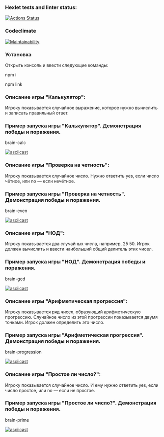 ### Hexlet tests and linter status:
[![Actions Status](https://github.com/GeorgyKomkov/frontend-project-44/workflows/hexlet-check/badge.svg)](https://github.com/GeorgyKomkov/frontend-project-44/actions)
### Codeclimate
[![Maintainability](https://api.codeclimate.com/v1/badges/d9da70fb7c11dbb864d2/maintainability)](https://codeclimate.com/github/GeorgyKomkov/frontend-project-44/maintainability)
 ### Установка
Открыть консоль и ввести следующие команды:

npm i

npm link

### Описание игры "Калькулятор":
Игроку показывается случайное выражение, которое нужно вычислить и записать правильный ответ.
### Пример запуска игры "Калькулятор". Демонстрация победы и поражения.

brain-calc

[![asciicast](https://asciinema.org/a/8reDZZcmUBw0OfkAMT8T3rbK7.png)]( https://asciinema.org/a/BBNlT8ZTkTFJQKGdp7vqvzzB8)

 

### Описание игры "Проверка на четность":
Игроку показывается случайное число. Нужно ответить yes, если число чётное, или no — если нечётное.
### Пример запуска игры "Проверка на четность". Демонстрация победы и поражения.

brain-even

[![asciicast](https://asciinema.org/a/gUVUIkbHHmiGZOR4g2kYv830g.png)]( https://asciinema.org/a/gUVUIkbHHmiGZOR4g2kYv830g)



### Описание игры "НОД":
Игроку показывается два случайных числа, например, 25 50. Игрок должен вычислить и ввести наибольший общий делитель этих чисел.
### Пример запуска игры "НОД". Демонстрация победы и поражения.

brain-gcd

[![asciicast](https://asciinema.org/a/Ue8xdIN5QmRoZWXqMdSrvoXii.png)]( https://asciinema.org/a/Ue8xdIN5QmRoZWXqMdSrvoXii)

### Описание игры "Арифметическая прогрессия":
Игроку показывается ряд чисел, образующий арифметическую прогрессию. Случайное число из этой прогрессии показывается двумя точками. Игрок должен определить это число.
### Пример запуска игры "Арифметическая прогрессия". Демонстрация победы и поражения.

brain-progression

[![asciicast](https://asciinema.org/a/qaHGOpU3DL0LiVkgXHSze1zE0.png)](https://asciinema.org/a/qaHGOpU3DL0LiVkgXHSze1zE0)


### Описание игры "Простое ли число?":
Игроку показывается случайное число. И ему нужно ответить yes, если число простое, или no — если не простое.
### Пример запуска игры "Простое ли число?". Демонстрация победы и поражения.

brain-prime

[![asciicast](https://asciinema.org/a/m3B99IprZq55SOlJt4IwOodj1.png)](https://asciinema.org/a/m3B99IprZq55SOlJt4IwOodj1)
  